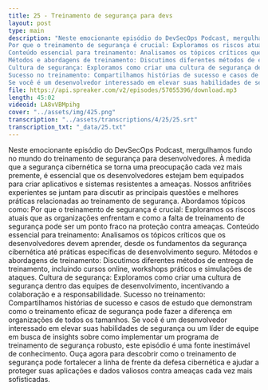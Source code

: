 ```yaml
---
title: 25 - Treinamento de segurança para devs
layout: post
type: main
description: "Neste emocionante episódio do DevSecOps Podcast, mergulhamos fundo no mundo do treinamento de segurança para desenvolvedores. À medida que a segurança cibernética se torna uma preocupação cada vez mais premente, é essencial que os desenvolvedores estejam bem equipados para criar aplicativos e sistemas resistentes a ameaças. Nossos anfitriões experientes se juntam para discutir as principais questões e melhores práticas relacionadas ao treinamento de segurança. Abordamos tópicos como:
Por que o treinamento de segurança é crucial: Exploramos os riscos atuais que as organizações enfrentam e como a falta de treinamento de segurança pode ser um ponto fraco na proteção contra ameaças.
Conteúdo essencial para treinamento: Analisamos os tópicos críticos que os desenvolvedores devem aprender, desde os fundamentos da segurança cibernética até práticas específicas de desenvolvimento seguro.
Métodos e abordagens de treinamento: Discutimos diferentes métodos de entrega de treinamento, incluindo cursos online, workshops práticos e simulações de ataques.
Cultura de segurança: Exploramos como criar uma cultura de segurança dentro das equipes de desenvolvimento, incentivando a colaboração e a responsabilidade.
Sucesso no treinamento: Compartilhamos histórias de sucesso e casos de estudo que demonstram como o treinamento eficaz de segurança pode fazer a diferença em organizações de todos os tamanhos.
Se você é um desenvolvedor interessado em elevar suas habilidades de segurança ou um líder de equipe em busca de insights sobre como implementar um programa de treinamento de segurança robusto, este episódio é uma fonte inestimável de conhecimento. Ouça agora para descobrir como o treinamento de segurança pode fortalecer a linha de frente da defesa cibernética e ajudar a proteger suas aplicações e dados valiosos contra ameaças cada vez mais sofisticadas."
file: https://api.spreaker.com/v2/episodes/57055396/download.mp3
length: 45:02
videoid: LA8vVBMpihg
cover: "../assets/img/425.png"
transcription: "../assets/transcriptions/4/25/25.srt"
transcription_txt: "_data/25.txt"
---
```


Neste emocionante episódio do DevSecOps Podcast, mergulhamos fundo no mundo do treinamento de segurança para desenvolvedores. À medida que a segurança cibernética se torna uma preocupação cada vez mais premente, é essencial que os desenvolvedores estejam bem equipados para criar aplicativos e sistemas resistentes a ameaças. Nossos anfitriões experientes se juntam para discutir as principais questões e melhores práticas relacionadas ao treinamento de segurança. Abordamos tópicos como:
Por que o treinamento de segurança é crucial: Exploramos os riscos atuais que as organizações enfrentam e como a falta de treinamento de segurança pode ser um ponto fraco na proteção contra ameaças.
Conteúdo essencial para treinamento: Analisamos os tópicos críticos que os desenvolvedores devem aprender, desde os fundamentos da segurança cibernética até práticas específicas de desenvolvimento seguro.
Métodos e abordagens de treinamento: Discutimos diferentes métodos de entrega de treinamento, incluindo cursos online, workshops práticos e simulações de ataques.
Cultura de segurança: Exploramos como criar uma cultura de segurança dentro das equipes de desenvolvimento, incentivando a colaboração e a responsabilidade.
Sucesso no treinamento: Compartilhamos histórias de sucesso e casos de estudo que demonstram como o treinamento eficaz de segurança pode fazer a diferença em organizações de todos os tamanhos.
Se você é um desenvolvedor interessado em elevar suas habilidades de segurança ou um líder de equipe em busca de insights sobre como implementar um programa de treinamento de segurança robusto, este episódio é uma fonte inestimável de conhecimento. Ouça agora para descobrir como o treinamento de segurança pode fortalecer a linha de frente da defesa cibernética e ajudar a proteger suas aplicações e dados valiosos contra ameaças cada vez mais sofisticadas.